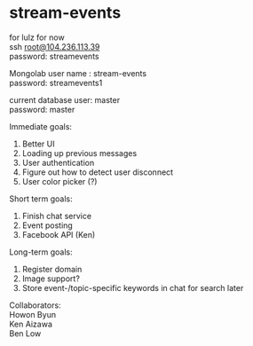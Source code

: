 # stream-events
for lulz for now <br>
ssh root@104.236.113.39 <br>
password: streamevents <br>

Mongolab user name : stream-events <br>
password: streamevents1 <br>

current database user: master <br>
password: master <br>

Immediate goals: <br>
1. Better UI<br>
2. Loading up previous messages<br>
3. User authentication<br>
4. Figure out how to detect user disconnect
5. User color picker (?) <br>

Short term goals: <br>
1. Finish chat service <br>
2. Event posting <br>
3. Facebook API (Ken) <br>

Long-term goals:<br>
1. Register domain <br>
2. Image support? <br>
3. Store event-/topic-specific keywords in chat for search later<br> 

Collaborators: <br>
Howon Byun <br>
Ken Aizawa <br>
Ben Low <br>
